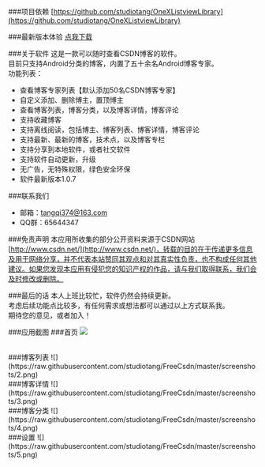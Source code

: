 ###项目依赖
[https://github.com/studiotang/OneXListviewLibrary](https://github.com/studiotang/OneXListviewLibrary)

###最新版本体验
[点我下载](https://raw.githubusercontent.com/studiotang/FreeCsdn/master/apk/CSDN%E5%8D%9A%E5%AE%A2V1.0.7.apk)

###关于软件
这是一款可以随时查看CSDN博客的软件。</br>
目前只支持Android分类的博客，内置了五十余名Android博客专家。</br>
功能列表：

- 查看博客专家列表【默认添加50名CSDN博客专家】
- 自定义添加、删除博主，置顶博主
- 查看博客列表，博客分类，以及博客详情，博客评论
- 支持收藏博客
- 支持离线阅读，包括博主、博客列表、博客详情，博客评论
- 支持最新、最新的博客，技术点，以及博客专栏
- 支持分享到本地软件，或者社交软件
- 支持软件自动更新，升级
- 无广告，无特殊权限，绿色安全环保
- 软件最新版本1.0.7
	
###联系我们

- 邮箱：[tangqi374@163.com](mailto:tangqi374@163.com)
- QQ群：65644347

###免责声明
本应用所收集的部分公开资料来源于CSDN网站[http://www.csdn.net/](http://www.csdn.net/)，转载的目的在于传递更多信息及用于网络分享，并不代表本站赞同其观点和对其真实性负责，也不构成任何其他建议。如果您发现本应用有侵犯您的知识产权的作品，请与我们取得联系，我们会及时修改或删除。

###最后的话
本人上班比较忙，软件仍然会持续更新。</br>
考虑后续功能点比较多，有任何需求或想法都可以通过以上方式联系我。</br>
期待您的意见，或者加入！

###应用截图
###首页
![](https://raw.githubusercontent.com/studiotang/FreeCsdn/master/screenshots/1.png)

</br>
###博客列表
![](https://raw.githubusercontent.com/studiotang/FreeCsdn/master/screenshots/2.png)

</br>
###博客详情
![](https://raw.githubusercontent.com/studiotang/FreeCsdn/master/screenshots/3.png)

</br>
###博客分类
![](https://raw.githubusercontent.com/studiotang/FreeCsdn/master/screenshots/4.png)

</br>
###设置
![](https://raw.githubusercontent.com/studiotang/FreeCsdn/master/screenshots/5.png)





	
